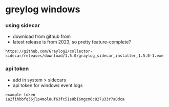 # greylog windows 

### using sidecar
- download from github from
- latest release is from 2023, so pretty feature-complete?

```
https://github.com/Graylog2/collector-sidecar/releases/download/1.5.0/graylog_sidecar_installer_1.5.0-1.exe
```

### api token
- add in system > sidecars 
- api token for windows event logs

```
example-token
1a2fihbbfq36jlp4mol8uf63fc51s8bi6mgcm6c827u33r7a0dca
```